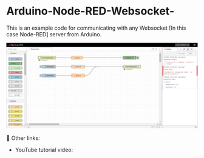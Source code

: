 # Arduino-Node-RED-Websocket-
This is an example code for communicating with any Websocket [In this case Node-RED] server from Arduino.

![](screenshot.png)

🔗 Other links:

* YouTube tutorial video: 
